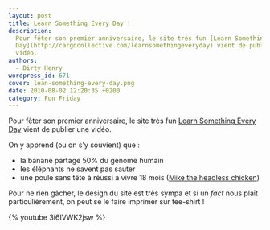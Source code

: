 ```yaml
---
layout: post
title: Learn Something Every Day !
description:
  Pour fêter son premier anniversaire, le site très fun [Learn Something Every
  Day](http://cargocollective.com/learnsomethingeveryday) vient de publier une
  vidéo.
authors:
  - Dirty Henry
wordpress_id: 671
cover: lean-something-every-day.png
date: 2010-08-02 12:20:35 +0200
category: Fun Friday
---
```


Pour fêter son premier anniversaire, le site très fun [Learn Something Every
Day][1] vient de publier une vidéo.

On y apprend (ou on s’y souvient) que :

- la banane partage 50% du génome humain
- les éléphants ne savent pas sauter
- une poule sans tête à réussi à vivre 18 mois ([Mike the headless chicken][2])

Pour ne rien gâcher, le design du site est très sympa et si un _fact_ nous plaît
particulièrement, on peut se le faire imprimer sur tee-shirt !

{% youtube 3i6IVWK2jsw %}

[1]: https://cargocollective.com/learnsomethingeveryday
[2]: https://fr.wikipedia.org/wiki/Mike_le_poulet_sans_t%C3%AAte
